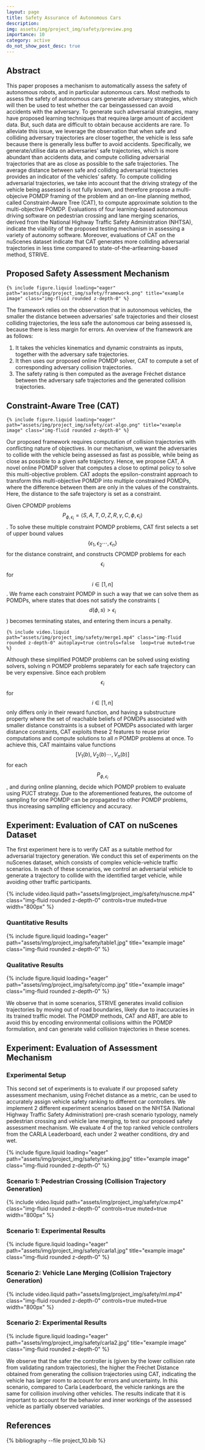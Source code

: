 ```yaml
---
layout: page
title: Safety Assurance of Autonomous Cars
description:
img: assets/img/project_img/safety/preview.png
importance: 10
category: active
do_not_show_post_desc: true
---
```


<h2>Abstract</h2>

<p class="text-justify">
This paper proposes a mechanism to automatically assess the safety of autonomous robots, and in particular autonomous cars. Most methods to assess the safety of autonomous cars generate adversary strategies, which will then be used to test whether the car beingassessed can avoid accidents with the adversary. To generate such adversarial strategies, many have proposed learning techniques that requirea large amount of accident data. But, such data are difficult to obtain because accidents are rare. To alleviate this issue, we leverage the observation that when safe and colliding adversary trajectories are closer together, the vehicle is less safe because there is generally less buffer to avoid accidents. Specifically, we generate/utilise data on adversaries’ safe trajectories, which is more abundant than accidents data, and compute colliding adversarial trajectories that are as close as possible to the safe trajectories. The average distance between safe and colliding adversarial trajectories provides an indicator of the vehicles’ safety. To compute colliding adversarial trajectories, we take into account that the driving strategy of the vehicle being assessed is not fully known, and therefore propose a multi-objecive POMDP framing of the problem and an on-line planning method, called Constraint-Aware Tree (CAT), to compute approximate solution to the multi-objective POMDP. Evaluations of four learning-based autonomous driving software on pedestrian crossing and lane merging scenarios, derived from the National Highway Traffic Safety Administration (NHTSA), indicate the viability of the proposed testing mechanism in assessing a variety of autonomy software. Moreover, evaluations of CAT on the nuScenes dataset indicate that CAT generates more colliding adversarial trajectories in less time compared to state-of-the-artlearning-based method, STRIVE.
</p>



<h2>Proposed Safety Assessment Mechanism</h2>


    {% include figure.liquid loading="eager" path="assets/img/project_img/safety/framework.png" title="example image" class="img-fluid rounded z-depth-0" %}


The framework relies on the observation that in autonomous vehicles, the smaller the distance between adversaries’ safe trajectories and their closest colliding trajectories, the less safe the autonomous car being assessed is, because there is less margin for errors. An overview of the framework are as follows:


1. It takes the vehicles kinematics and dynamic constraints as inputs, together with the adversary safe trajectories.
2. It then uses our proposed online POMDP solver, CAT to compute a set of corresponding adversary collision trajectories.
3. The safety rating is then computed as the average Fréchet distance between the adversary safe trajectories and the generated collision trajectories.


<h2>Constraint-Aware Tree (CAT)</h2>


    {% include figure.liquid loading="eager" path="assets/img/project_img/safety/cat-algo.png" title="example image" class="img-fluid rounded z-depth-0" %}

Our proposed framework requires computation of collision trajectories with conflicting nature of objectives. In our mechanism, we want the adversaries to collide with the vehicle being assessed as fast as possible, while being as close as possible to a given safe trajectory. Hence, we propose CAT, A novel online POMDP solver that computes a close to optimal policy to solve this multi-objective problem. CAT adopts the epsilon-constraint approach to transform this multi-objective POMDP into multiple constrained POMDPs, where the difference between them are only in the values of the constraints. Here, the distance to the safe trajectory is set as a constraint.



Given CPOMDP problems $$P_{\phi,\epsilon_{i}}=\left\langle S,A,T,O,Z,R,\gamma,C,\phi,\epsilon_{i}  \right\rangle$$.
To solve these multiple constraint POMDP problems, CAT first selects a set of upper bound values $$\left\{ \epsilon_{1},\epsilon_{2} \cdots,\epsilon_{n} \right\}$$ for the distance constraint, and constructs CPOMDP problems for each $$\epsilon_{i}$$ for $$i \in \left[ 1,n \right]$$. We frame each constraint POMDP in such a way that we can solve them as POMDPs, where states that does not satisfy the constraints ($$d\left( \phi,s \right)\gt \epsilon_{i}$$) becomes terminating states, and entering them incurs a penalty.




    {% include video.liquid path="assets/img/project_img/safety/merge1.mp4" class="img-fluid rounded z-depth-0" autoplay=true controls=false  loop=true muted=true  %}



Although these simplified POMDP problems can be solved using existing solvers, solving n POMDP problems separately for each safe trajectory can be very expensive. Since each problem $$\epsilon_{i}$$ for $$i \in \left[ 1,n \right]$$ only differs only in their reward function, and having a substructure property where the set of reachable beliefs of POMDPs associated with smaller distance constraints is a subset of POMDPs associated with larger distance constraints, CAT exploits these 2 features to reuse prior computations and compute solutions to all $n$ POMDP problems at once. To achieve this, CAT maintains value functions $$\left[ V_{1}(b),V_{2}(b) \cdots,V_{n}(b) \right]$$ for each $$P_{\phi,\epsilon_{i}}$$, and during online planning, decide which POMDP problem to evaluate using PUCT strategy. Due to the aforementioned features, the outcome of sampling for one POMDP can be propagated to other POMDP problems, thus increasing sampling efficiency and accuracy.


<h2>Experiment: Evaluation of CAT on nuScenes Dataset</h2>

The first experiment here is to verify CAT as a suitable method for adversarial trajectory generation. We conduct this set of experiments on the nuScenes dataset, which consists of complex vehicle-vehicle traffic scenarios. In each of these scenarios, we control an adversarial vehicle to generate a trajectory to collide with the identified target vehicle, while avoiding other traffic participants.



<div class="row">
    <div class="col-sm-9 mt-3 mt-md-0 mx-auto">
        {% include video.liquid path="assets/img/project_img/safety/nuscne.mp4" class="img-fluid rounded z-depth-0" controls=true   muted=true width="800px" %}
    </div>
</div>


<h3>Quantitative Results</h3>

{% include figure.liquid loading="eager" path="assets/img/project_img/safety/table1.jpg" title="example image" class="img-fluid rounded z-depth-0" %}


<h3>Qualitative Results</h3>

{% include figure.liquid loading="eager" path="assets/img/project_img/safety/comp.jpg" title="example image" class="img-fluid rounded z-depth-0" %}

We observe that in some scenarios, STRIVE generates invalid collision trajectories by moving out of road boundaries, likely due to inaccuracies in its trained traffic model. The POMDP methods, CAT and ABT, are able to avoid this by encoding environmental collisions within the POMDP formulation, and can generate valid collision trajectories in these scenes.



<h2>Experiment: Evaluation of Assessment Mechanism</h2>

<h3>Experimental Setup</h3>

This second set of experiments is to evaluate if our proposed safety assessment mechanism, using Fréchet distance as a metric, can be used to accurately assign vehicle safety ranking to different car controllers. We implement 2 different experiment scenarios based on the NHTSA (National Highway Traffic Safety Administration) pre-crash scenario typology, namely pedestrian crossing and vehicle lane merging, to test our proposed safety assessment mechanism. We evaluate 4 of the top ranked vehicle controllers from the CARLA Leaderboard, each under 2 weather conditions, dry and wet.

{% include figure.liquid loading="eager" path="assets/img/project_img/safety/ranking.jpg" title="example image" class="img-fluid rounded z-depth-0" %}


<h3>Scenario 1: Pedestrian Crossing (Collision Trajectory Generation)</h3>


<div class="row">
    <div class="col-sm-9 mt-3 mt-md-0 mx-auto">
        {% include video.liquid path="assets/img/project_img/safety/cw.mp4" class="img-fluid rounded z-depth-0" controls=true   muted=true width="800px" %}
    </div>
</div>

<h3>Scenario 1: Experimental Results</h3>

{% include figure.liquid loading="eager" path="assets/img/project_img/safety/carla1.jpg" title="example image" class="img-fluid rounded z-depth-0" %}

<h3>Scenario 2: Vehicle Lane Merging (Collision Trajectory Generation)</h3>

<div class="row">
    <div class="col-sm-9 mt-3 mt-md-0 mx-auto">
        {% include video.liquid path="assets/img/project_img/safety/ml.mp4" class="img-fluid rounded z-depth-0" controls=true   muted=true width="800px" %}
    </div>
</div>

<h3>Scenario 2: Experimental Results</h3>

{% include figure.liquid loading="eager" path="assets/img/project_img/safety/carla2.jpg" title="example image" class="img-fluid rounded z-depth-0" %}



We observe that the safer the controller is (given by the lower collision rate from validating random trajectories), the higher the Fréchet Distance obtained from generating the collision trajectories using CAT, indicating the vehicle has larger room to account for errors and uncertainty. In this scenario, compared to Carla Leaderboard, the vehicle rankings are the same for collision involving other vehicles. The results indicate that it is important to account for the behavior and inner workings of the assessed vehicle as partially observed variables.

<h2> References </h2>

<div class="publications">
   {% bibliography --file project_10.bib %}
</div>
